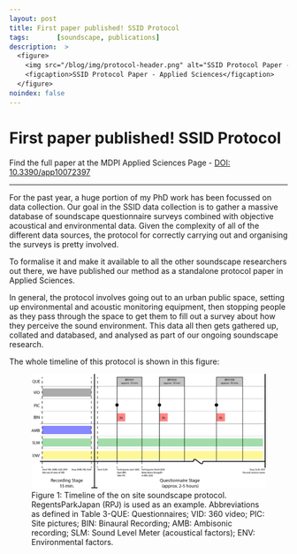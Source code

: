 ```yaml
---
layout: post
title: First paper published! SSID Protocol
tags:       [soundscape, publications]
description:  >
  <figure>
    <img src="/blog/img/protocol-header.png" alt="SSID Protocol Paper - Applied Sciences"/>
    <figcaption>SSID Protocol Paper - Applied Sciences</figcaption>
  </figure>
noindex: false
---
```


# First paper published! SSID Protocol

Find the full paper at the MDPI Applied Sciences Page - [DOI: 10.3390/app10072397](https://www.mdpi.com/2076-3417/10/7/2397)

---

For the past year, a huge portion of my PhD work has been focussed on data collection. Our goal in the SSID data collection is to gather a massive database of soundscape questionnaire surveys combined with objective acoustical and environmental data. Given the complexity of all of the different data sources, the protocol for correctly carrying out and organising the surveys is pretty involved.

To formalise it and make it available to all the other soundscape researchers out there, we have published our method as a standalone protocol paper in Applied Sciences. 

In general, the protocol involves going out to an urban public space, setting up environmental and acoustic monitoring equipment, then stopping people as they pass through the space to get them to fill out a survey about how they perceive the sound environment. This data all then gets gathered up, collated and databased, and analysed as part of our ongoing soundscape research.

The whole timeline of this protocol is shown in this figure:

<figure>
  <img src="/blog/img/Survey-Diagram_V2.png"/>
  <figcaption>Figure 1: Timeline of the on site soundscape protocol. RegentsParkJapan (RPJ) is used as an example. Abbreviations as defined in Table 3-QUE: Questionnaires; VID: 360 video; PIC: Site pictures; BIN: Binaural Recording; AMB: Ambisonic recording; SLM: Sound Level Meter (acoustical factors); ENV: Environmental factors.</figcaption>
</figure>
